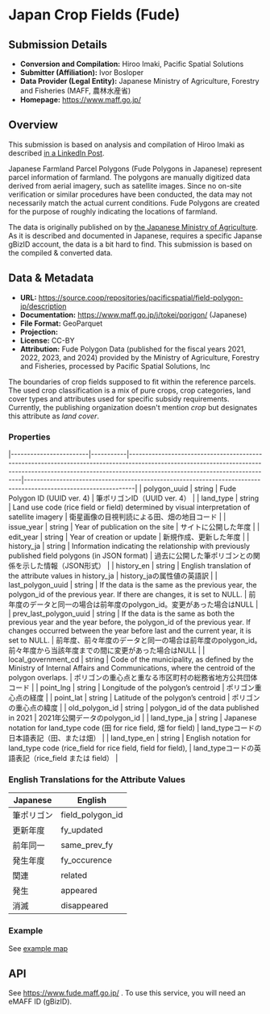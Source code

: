 # Japan Crop Fields (Fude)

## Submission Details

- **Conversion and Compilation:** Hiroo Imaki, Pacific Spatial Solutions
- **Submitter (Affiliation):** Ivor Bosloper
- **Data Provider (Legal Entity):** Japanese Ministry of Agriculture, Forestry and Fisheries (MAFF, 農林水産省)
- **Homepage:** https://www.maff.go.jp/

## Overview

This submission is based on analysis and compilation of Hiroo Imaki as described 
[in a LinkedIn Post](https://www.linkedin.com/posts/hiroo-imaki-b656963b_sourcecooperative-activity-7266885356606676992--RRS).

Japanese Farmland Parcel Polygons (Fude Polygons in Japanese) represent parcel information of farmland. 
The polygons are manually digitized data derived from aerial imagery, such as satellite images. Since no 
on-site verification or similar procedures have been conducted, the data may not necessarily match the actual 
current conditions. Fude Polygons are created for the purpose of roughly indicating the locations of farmland.

The data is originally published on by [the Japanese Ministry of Agriculture](https://www.maff.go.jp/j/tokei/porigon/). 
As it is described and documented in Japanese, requires a specific Japanse gBizID account, the data is a bit hard to 
find. This submission is based on the compiled & converted data.

## Data & Metadata

- **URL:** https://source.coop/repositories/pacificspatial/field-polygon-jp/description
- **Documentation:** https://www.maff.go.jp/j/tokei/porigon/ (Japanese)
- **File Format:** GeoParquet
- **Projection:** 
- **License:** CC-BY
- **Attribution:** Fude Polygon Data (published for the fiscal years 2021, 2022, 2023, and 2024) provided by the Ministry of Agriculture, Forestry and Fisheries, processed by Pacific Spatial Solutions, Inc

The boundaries of crop fields supposed to fit within the reference parcels. The used crop classification
is a mix of pure crops, crop categories, land cover types and attributes used for specific subsidy requirements.
Currently, the publishing organization doesn't mention _crop_ but designates this attribute as _land cover_.

### Properties

|------------------------|-----------|---------------------------------------------------------------------------------------------------------------------------------------------------------------------------------------------------------|----------------------------------------------------------------------------------------------------------------|
| polygon_uuid           |  string   | Fude Polygon ID (UUID ver. 4)                                                                                                                                                                           | 筆ポリゴンID（UUID ver. 4）                                                                                    |
| land_type              |  string   | Land use code (rice field or field) determined by visual interpretation of satellite imagery                                                                                                            | 衛星画像の目視判読による田、畑の地目コード                                                                     |
| issue_year             |  string   | Year of publication on the site                                                                                                                                                                         | サイトに公開した年度                                                                                           |
| edit_year              |  string   | Year of creation or update                                                                                                                                                                              | 新規作成、更新した年度                                                                                         |
| history_ja             |  string   | Information indicating the relationship with previously published field polygons (in JSON format)                                                                                                       | 過去に公開した筆ポリゴンとの関係を示した情報（JSON形式）                                                       |
| history_en             |  string   | English translation of the attribute values in history_ja                                                                                                                                               | history_jaの属性値の英語訳                                                                                     |
| last_polygon_uuid      |  string   | If the data is the same as the previous year,  the polygon_id of the previous year. If there are changes,  it is set to NULL.                                                                           | 前年度のデータと同一の場合は前年度のpolygon_id。変更があった場合はNULL                                         |
| prev_last_polygon_uuid |  string   | If the data is the same as both the previous year and the year before,  the polygon_id of the previous year. If changes occurred between the year before last and the current year,  it is set to NULL. | 前年度、前々年度のデータと同一の場合は前年度のpolygon_id。前々年度から当該年度までの間に変更があった場合はNULL |
| local_government_cd    |  string   | Code of the municipality,  as defined by the Ministry of Internal Affairs and Communications,  where the centroid of the polygon overlaps.                                                              | ポリゴンの重心点と重なる市区町村の総務省地方公共団体コード                                                     |
| point_lng              |  string   | Longitude of the polygon’s centroid                                                                                                                                                                     | ポリゴン重心点の経度                                                                                           |
| point_lat              |  string   | Latitude of the polygon’s centroid                                                                                                                                                                      | ポリゴンの重心点の緯度                                                                                         |
| old_polygon_id         |  string   | polygon_id of the data published in 2021                                                                                                                                                                | 2021年公開データのpolygon_id                                                                                   |
| land_type_ja           |  string   | Japanese notation for land_type code (田 for rice field,  畑 for field)                                                                                                                                 | land_typeコードの日本語表記（田、または畑）                                                                    |
| land_type_en           |  string   | English notation for land_type code (rice_field for rice field, field for field),                                                                                                                      | land_typeコードの英語表記（rice_field または field）                                                           |


### English Translations for the Attribute Values
| Japanese  | English          |
|-----------|------------------|
| 筆ポリゴン     | field_polygon_id |
| 更新年度      | fy_updated       |
| 前年同一      | same_prev_fy     |
| 発生年度      | fy_occurence     |
| 関連        | related          |
| 発生        | appeared         |
| 消滅        | disappeared      |

### Example

See [example map](https://open.fude.maff.go.jp/)

## API

See https://www.fude.maff.go.jp/ . To use this service, you will need an eMAFF ID (gBizID).
